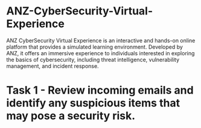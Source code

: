 # ANZ-CyberSecurity-Virtual-Experience
ANZ CyberSecurity Virtual Experience is an interactive and hands-on online platform that provides a simulated learning environment. Developed by ANZ, it offers an immersive experience to individuals interested in exploring the basics of cybersecurity, including threat intelligence, vulnerability management, and incident response.

# Task 1 - Review incoming emails and identify any suspicious items that may pose a security risk.
